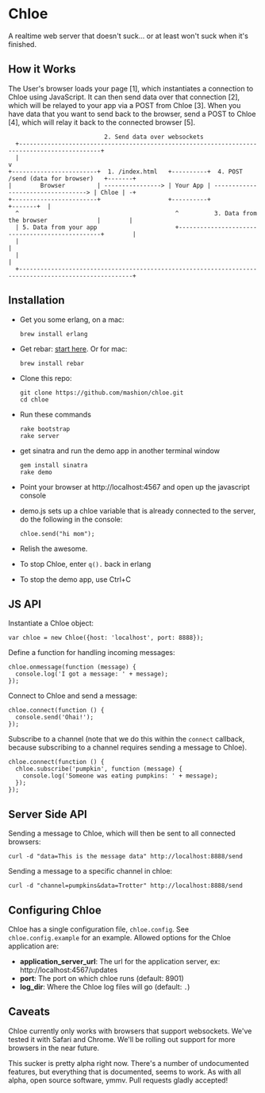 Chloe
=====

A realtime web server that doesn't suck... or at least won't suck when it's
finished.

How it Works
------------

The User's browser loads your page [1], which instantiates a connection to
Chloe using JavaScript. It can then send data over that connection [2], which
will be relayed to your app via a POST from Chloe [3]. When you have data that
you want to send back to the browser, send a POST to Chloe [4], which will
relay it back to the connected browser [5].

                               2. Send data over websockets
      +---------------------------------------------------------------------------------------------+
      |                                                                                             v
    +------------------------+  1. /index.html   +----------+  4. POST /send (data for browser)   +-------+
    |        Browser         | ----------------> | Your App | ----------------------------------> | Chloe | -+
    +------------------------+                   +----------+                                     +-------+  |
      ^                                            ^          3. Data from the browser              |        |
      | 5. Data from your app                      +------------------------------------------------+        |
      |                                                                                                      |
      |                                                                                                      |
      +------------------------------------------------------------------------------------------------------+

Installation
------------

- Get you some erlang, on a mac:

      brew install erlang

- Get rebar: [start here](https://github.com/basho/rebar/wiki/Getting-started). Or for mac:

      brew install rebar

- Clone this repo:

      git clone https://github.com/mashion/chloe.git
      cd chloe

- Run these commands

      rake bootstrap
      rake server

- get sinatra and run the demo app in another terminal window

      gem install sinatra
      rake demo

- Point your browser at http://localhost:4567 and open up the javascript console
- demo.js sets up a chloe variable that is already connected to the server, do
  the following in the console:

      chloe.send("hi mom");

- Relish the awesome.
- To stop Chloe, enter `q().` back in erlang
- To stop the demo app, use Ctrl+C

JS API
------

Instantiate a Chloe object:

    var chloe = new Chloe({host: 'localhost', port: 8888});

Define a function for handling incoming messages:

    chloe.onmessage(function (message) {
      console.log('I got a message: ' + message);
    });

Connect to Chloe and send a message:

    chloe.connect(function () {
      console.send('Ohai!');
    });

Subscribe to a channel (note that we do this within the `connect` callback,
because subscribing to a channel requires sending a message to Chloe).

    chloe.connect(function () {
      chloe.subscribe('pumpkin', function (message) {
        console.log('Someone was eating pumpkins: ' + message);
      });
    });

Server Side API
---------------

Sending a message to Chloe, which will then be sent to all connected browsers:

    curl -d "data=This is the message data" http://localhost:8888/send

Sending a message to a specific channel in chloe:

    curl -d "channel=pumpkins&data=Trotter" http://localhost:8888/send

Configuring Chloe
-----------------

Chloe has a single configuration file, `chloe.config`. See
`chloe.config.example` for an example. Allowed options for the Chloe
application are:

  - **application_server_url**: The url for the application server, ex: http://localhost:4567/updates
  - **port**: The port on which chloe runs (default: 8901)
  - **log_dir**: Where the Chloe log files will go (default: `.`)

Caveats
-------

Chloe currently only works with browsers that support websockets. We've tested
it with Safari and Chrome. We'll be rolling out support for more browsers in
the near future.

This sucker is pretty alpha right now. There's a number of undocumented
features, but everything that is documented, seems to work. As with all alpha,
open source software, ymmv. Pull requests gladly accepted!
